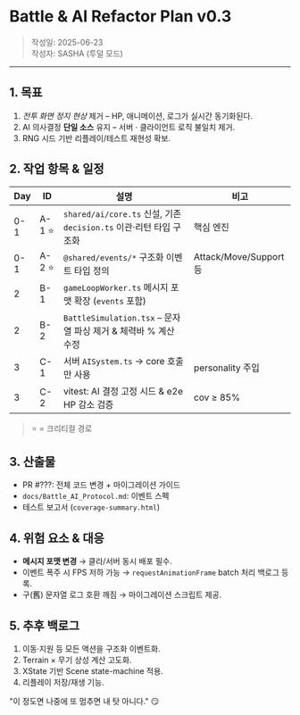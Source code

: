 # Battle & AI Refactor Plan v0.3

> 작성일: 2025-06-23  
> 작성자: SASHA (투덜 모드)

---

## 1. 목표

1. _전투 화면 정지 현상_ 제거 – HP, 애니메이션, 로그가 실시간 동기화된다.
2. AI 의사결정 **단일 소스** 유지 – 서버 · 클라이언트 로직 불일치 제거.
3. RNG 시드 기반 리플레이/테스트 재현성 확보.

## 2. 작업 항목 & 일정

| Day | ID | 설명 | 비고 |
|-----|----|------|------|
| 0-1 | A-1 ⭐ | `shared/ai/core.ts` 신설, 기존 `decision.ts` 이관·리턴 타입 구조화  | 핵심 엔진 |
| 0-1 | A-2 ⭐ | `@shared/events/*` 구조화 이벤트 타입 정의  | Attack/Move/Support 등 |
| 2   | B-1 | `gameLoopWorker.ts` 메시지 포맷 확장 (`events` 포함) |  |
| 2   | B-2 | `BattleSimulation.tsx` – 문자열 파싱 제거 & 체력바 % 계산 수정 |  |
| 3   | C-1 | 서버 `AISystem.ts` → core 호출만 사용 | personality 주입 |
| 3   | C-2 | vitest: AI 결정 고정 시드 & e2e HP 감소 검증 | cov ≥ 85% |

> ⭐ = 크리티컬 경로

## 3. 산출물

* PR #???: 전체 코드 변경 + 마이그레이션 가이드
* `docs/Battle_AI_Protocol.md`: 이벤트 스펙
* 테스트 보고서 (`coverage-summary.html`)

## 4. 위험 요소 & 대응

* **메시지 포맷 변경** → 클라/서버 동시 배포 필수.
* 이벤트 폭주 시 FPS 저하 가능 → `requestAnimationFrame` batch 처리 백로그 등록.
* 구(舊) 문자열 로그 호환 깨짐 → 마이그레이션 스크립트 제공.

## 5. 추후 백로그

1. 이동·지원 등 모든 액션을 구조화 이벤트화.
2. Terrain × 무기 상성 계산 고도화.
3. XState 기반 Scene state-machine 적용.
4. 리플레이 저장/재생 기능.

"이 정도면 나중에 또 멈추면 내 탓 아니다." 😏 